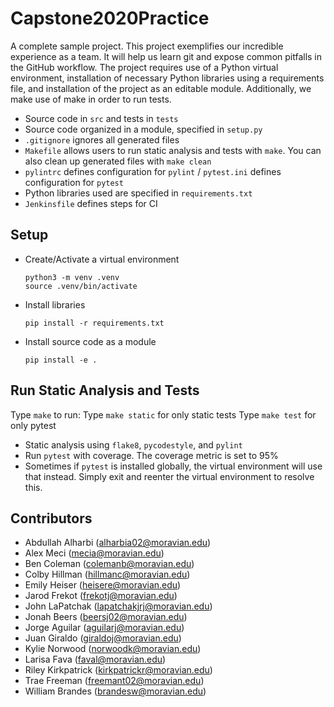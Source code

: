 
# Capstone2020Practice

A complete sample project. This project exemplifies our incredible experience as a team. It will help us learn git and expose common pitfalls in the GitHub workflow. The project requires use of a Python virtual environment, installation of necessary Python libraries using a requirements file, and installation of the project as an editable module. Additionally, we make use of make in order to run tests.

* Source code in `src` and tests in `tests`
* Source code organized in a module, specified in `setup.py`
* `.gitignore` ignores all generated files
* `Makefile` allows users to run static analysis and tests with `make`.  You can also clean up generated files with `make clean`
* `pylintrc` defines configuration for `pylint` / `pytest.ini` defines configuration for `pytest`
* Python libraries used are specified in `requirements.txt`
* `Jenkinsfile` defines steps for CI

## Setup

* Create/Activate a virtual environment

  ```
  python3 -m venv .venv
  source .venv/bin/activate
  ```

* Install libraries

  ```
  pip install -r requirements.txt
  ```

* Install source code as a module

  ```
  pip install -e .
  ```
  

## Run Static Analysis and Tests

Type `make` to run:
Type `make static` for only static tests
Type `make test` for only pytest

* Static analysis using `flake8`, `pycodestyle`, and `pylint`
* Run `pytest` with coverage.  The coverage metric is set to 95%
* Sometimes if `pytest` is installed globally, the virtual environment will use that instead. Simply exit and reenter the virtual environment to resolve this.

## Contributors

* Abdullah Alharbi (alharbia02@moravian.edu)
* Alex Meci (mecia@moravian.edu)
* Ben Coleman (colemanb@moravian.edu)
* Colby Hillman (hillmanc@moravian.edu)
* Emily Heiser (heisere@moravian.edu)
* Jarod Frekot (frekotj@moravian.edu)
* John LaPatchak (lapatchakjrj@moravian.edu)
* Jonah Beers (beersj02@moravian.edu)
* Jorge Aguilar (aguilarj@moravian.edu)
* Juan Giraldo (giraldoj@moravian.edu)
* Kylie Norwood (norwoodk@moravian.edu)
* Larisa Fava (faval@moravian.edu)
* Riley Kirkpatrick (kirkpatrickr@moravian.edu)
* Trae Freeman (freemant02@moravian.edu)
* William Brandes (brandesw@moravian.edu)
